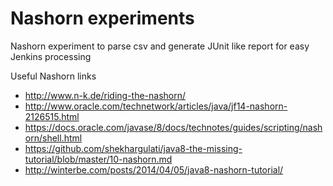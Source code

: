 Nashorn experiments
========================
Nashorn experiment to parse csv and generate JUnit like report for easy Jenkins processing

Useful Nashorn links
 * http://www.n-k.de/riding-the-nashorn/
 * http://www.oracle.com/technetwork/articles/java/jf14-nashorn-2126515.html
 * https://docs.oracle.com/javase/8/docs/technotes/guides/scripting/nashorn/shell.html
 * https://github.com/shekhargulati/java8-the-missing-tutorial/blob/master/10-nashorn.md
 * http://winterbe.com/posts/2014/04/05/java8-nashorn-tutorial/

